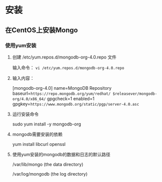 # 安装

## 在CentOS上安装Mongo

### 使用yum安装

1. 创建 /etc/yum.repos.d/mongodb-org-4.0.repo 文件

    输入命令：
    `vi /etc/yum.repos.d/mongodb-org-4.0.repo`

2. 输入内容：

    [mongodb-org-4.0]
    name=MongoDB Repository
    baseurl=`https://repo.mongodb.org/yum/redhat/
    $releasever/mongodb-org/4.0/x86_64/`
    gpgcheck=1
    enabled=1
    gpgkey=`https://www.mongodb.org/static/pgp/server-4.0.asc`

3. 运行安装命令

    sudo yum install -y mongodb-org

4. mongodb需要安装的依赖

    yum install libcurl openssl

5. 使用yum安装的mongodb的数据和日志的默认路径

    /var/lib/mongo (the data directory)

    /var/log/mongodb (the log directory)
